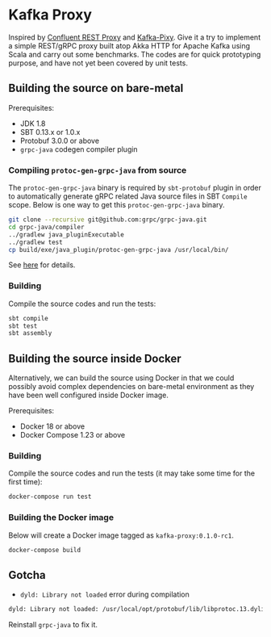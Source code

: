 # Kafka Proxy

Inspired by [Confluent REST Proxy](https://github.com/confluentinc/kafka-rest) and
[Kafka-Pixy](https://github.com/mailgun/kafka-pixy). Give it a try to implement a
simple REST/gRPC proxy built atop Akka HTTP for Apache Kafka using Scala and carry
out some benchmarks. The codes are for quick prototyping purpose, and have not yet
been covered by unit tests.


## Building the source on bare-metal

Prerequisites:

- JDK 1.8
- SBT 0.13.x or 1.0.x
- Protobuf 3.0.0 or above
- `grpc-java` codegen compiler plugin

### Compiling `protoc-gen-grpc-java` from source

The `protoc-gen-grpc-java` binary is required by `sbt-protobuf` plugin in order to
automatically generate gRPC related Java source files in SBT `Compile` scope. Below
is one way to get this `protoc-gen-grpc-java` binary.

```bash
git clone --recursive git@github.com:grpc/grpc-java.git
cd grpc-java/compiler
../gradlew java_pluginExecutable
../gradlew test
cp build/exe/java_plugin/protoc-gen-grpc-java /usr/local/bin/
```

See [here](https://github.com/grpc/grpc-java/blob/master/COMPILING.md#how-to-build-code-generation-plugin)
for details.

### Building

Compile the source codes and run the tests:

```bash
sbt compile
sbt test
sbt assembly
```


## Building the source inside Docker

Alternatively, we can build the source using Docker in that we could possibly avoid complex
dependencies on bare-metal environment as they have been well configured inside Docker image.

Prerequisites:

- Docker 18 or above
- Docker Compose 1.23 or above

### Building

Compile the source codes and run the tests (it may take some time for the first time):

```bash
docker-compose run test
```

### Building the Docker image

Below will create a Docker image tagged as `kafka-proxy:0.1.0-rc1`.

```bash
docker-compose build
```


## Gotcha

+ `dyld: Library not loaded` error during compilation

```bash
dyld: Library not loaded: /usr/local/opt/protobuf/lib/libprotoc.13.dylib
```

Reinstall `grpc-java` to fix it.
